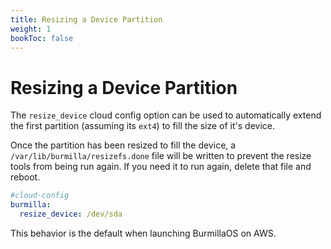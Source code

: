 ```yaml
---
title: Resizing a Device Partition
weight: 1
bookToc: false
---
```

# Resizing a Device Partition

The `resize_device` cloud config option can be used to automatically extend the first partition (assuming its `ext4`) to fill the size of it's device.

Once the partition has been resized to fill the device, a `/var/lib/burmilla/resizefs.done` file will be written to prevent the resize tools from being run again. If you need it to run again, delete that file and reboot.

```yaml
#cloud-config
burmilla:
  resize_device: /dev/sda
```

This behavior is the default when launching BurmillaOS on AWS.

